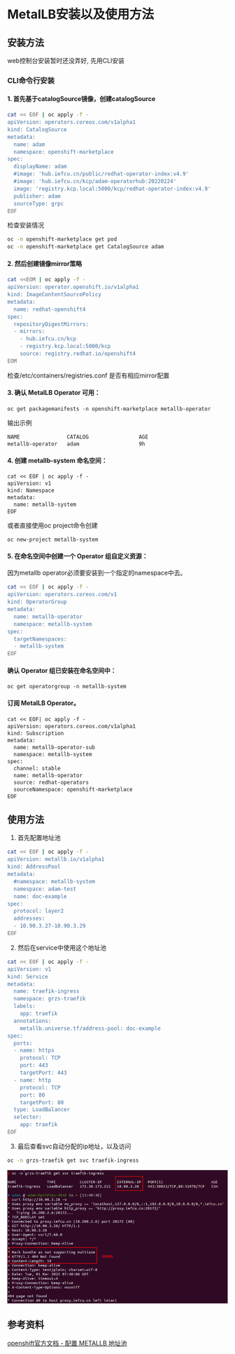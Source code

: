 # MetalLB安装以及使用方法

## 安装方法

web控制台安装暂时还没弄好, 先用CLI安装

### CLI命令行安装

#### 1. 首先基于catalogSource镜像，创建catalogSource

```bash
cat << EOF | oc apply -f -
apiVersion: operators.coreos.com/v1alpha1
kind: CatalogSource
metadata:
  name: adam
  namespace: openshift-marketplace
spec:
  displayName: adam
  #image: 'hub.iefcu.cn/public/redhat-operator-index:v4.9'
  #image: 'hub.iefcu.cn/kcp/adam-operatorhub:20220224'
  image: 'registry.kcp.local:5000/kcp/redhat-operator-index:v4.9'
  publisher: adam
  sourceType: grpc
EOF
```

检查安装情况
```bash
oc -n openshift-marketplace get pod
oc -n openshift-marketplace get CatalogSource adam
```

#### 2. 然后创建镜像mirror策略

```bash
cat <<EOM | oc apply -f -
apiVersion: operator.openshift.io/v1alpha1
kind: ImageContentSourcePolicy
metadata:
  name: redhat-openshift4
spec:
  repositoryDigestMirrors:
  - mirrors:
    - hub.iefcu.cn/kcp
    - registry.kcp.local:5000/kcp
    source: registry.redhat.io/openshift4
EOM
```

检查/etc/containers/registries.conf
是否有相应mirror配置

#### 3. 确认 MetalLB Operator 可用：

```
oc get packagemanifests -n openshift-marketplace metallb-operator
```

输出示例
```
NAME               CATALOG                AGE
metallb-operator   adam                   9h
```

#### 4. 创建 metallb-system 命名空间：

```
cat << EOF | oc apply -f -
apiVersion: v1
kind: Namespace
metadata:
  name: metallb-system
EOF
```

或者直接使用oc project命令创建
```
oc new-project metallb-system
```

#### 5. 在命名空间中创建一个 Operator 组自定义资源：

因为metallb operator必须要安装到一个指定的namespace中去。

```bash
cat << EOF | oc apply -f -
apiVersion: operators.coreos.com/v1
kind: OperatorGroup
metadata:
  name: metallb-operator
  namespace: metallb-system
spec:
  targetNamespaces:
  - metallb-system
EOF
```

#### 确认 Operator 组已安装在命名空间中：

```
oc get operatorgroup -n metallb-system
```

#### 订阅 MetalLB Operator。

```
cat << EOF| oc apply -f -
apiVersion: operators.coreos.com/v1alpha1
kind: Subscription
metadata:
  name: metallb-operator-sub
  namespace: metallb-system
spec:
  channel: stable
  name: metallb-operator
  source: redhat-operators
  sourceNamespace: openshift-marketplace
EOF
```

## 使用方法

1. 首先配置地址池

```bash
cat << EOF | oc apply -f -
apiVersion: metallb.io/v1alpha1
kind: AddressPool
metadata:
  #namespace: metallb-system
  namespace: adam-test
  name: doc-example
spec:
  protocol: layer2
  addresses:
  - 10.90.3.27-10.90.3.29
EOF
```

2. 然后在service中使用这个地址池

```bash
cat << EOF | oc apply -f -
apiVersion: v1
kind: Service
metadata:
  name: traefik-ingress
  namespace: grzs-traefik
  labels:
    app: traefik
  annotations:
    metallb.universe.tf/address-pool: doc-example
spec:
  ports:
  - name: https
    protocol: TCP
    port: 443
    targetPort: 443
  - name: http
    protocol: TCP
    port: 80
    targetPort: 80
  type: LoadBalancer
  selector:
    app: traefik
EOF
```

3. 最后查看svc自动分配的ip地址，以及访问

```bash
oc -n grzs-traefik get svc traefik-ingress
```

![](2022-03-01-15-41-29.png)


## 参考资料

[openshift官方文档 - 配置 METALLB 地址池](https://access.redhat.com/documentation/zh-cn/openshift_container_platform/4.9/html/networking/metallb-configure-address-pools)
